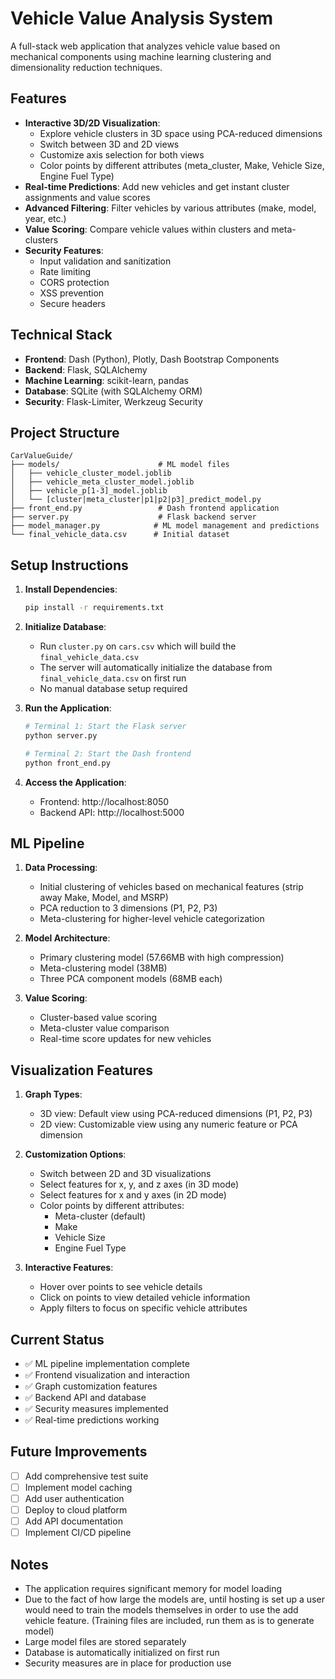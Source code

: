 # Vehicle Value Analysis System

A full-stack web application that analyzes vehicle value based on mechanical components using machine learning clustering and dimensionality reduction techniques.

## Features

- **Interactive 3D/2D Visualization**: 
  - Explore vehicle clusters in 3D space using PCA-reduced dimensions
  - Switch between 3D and 2D views
  - Customize axis selection for both views
  - Color points by different attributes (meta_cluster, Make, Vehicle Size, Engine Fuel Type)
- **Real-time Predictions**: Add new vehicles and get instant cluster assignments and value scores
- **Advanced Filtering**: Filter vehicles by various attributes (make, model, year, etc.)
- **Value Scoring**: Compare vehicle values within clusters and meta-clusters
- **Security Features**: 
  - Input validation and sanitization
  - Rate limiting
  - CORS protection
  - XSS prevention
  - Secure headers

## Technical Stack

- **Frontend**: Dash (Python), Plotly, Dash Bootstrap Components
- **Backend**: Flask, SQLAlchemy
- **Machine Learning**: scikit-learn, pandas
- **Database**: SQLite (with SQLAlchemy ORM)
- **Security**: Flask-Limiter, Werkzeug Security

## Project Structure

```
CarValueGuide/
├── models/                      # ML model files
│   ├── vehicle_cluster_model.joblib
│   ├── vehicle_meta_cluster_model.joblib
│   ├── vehicle_p[1-3]_model.joblib
│   └── [cluster|meta_cluster|p1|p2|p3]_predict_model.py
├── front_end.py                 # Dash frontend application
├── server.py                    # Flask backend server
├── model_manager.py            # ML model management and predictions
└── final_vehicle_data.csv      # Initial dataset
```

## Setup Instructions

1. **Install Dependencies**:
   ```bash
   pip install -r requirements.txt
   ```

2. **Initialize Database**:
   - Run `cluster.py` on `cars.csv` which will build the
   `final_vehicle_data.csv` 
   - The server will automatically initialize the database from `final_vehicle_data.csv` on first run
   - No manual database setup required

3. **Run the Application**:
   ```bash
   # Terminal 1: Start the Flask server
   python server.py

   # Terminal 2: Start the Dash frontend
   python front_end.py
   ```

4. **Access the Application**:
   - Frontend: http://localhost:8050
   - Backend API: http://localhost:5000

## ML Pipeline

1. **Data Processing**:
   - Initial clustering of vehicles based on mechanical features
   (strip away Make, Model, and MSRP)
   - PCA reduction to 3 dimensions (P1, P2, P3)
   - Meta-clustering for higher-level vehicle categorization

2. **Model Architecture**:
   - Primary clustering model (57.66MB with high compression)
   - Meta-clustering model (38MB)
   - Three PCA component models (68MB each)

3. **Value Scoring**:
   - Cluster-based value scoring
   - Meta-cluster value comparison
   - Real-time score updates for new vehicles

## Visualization Features

1. **Graph Types**:
   - 3D view: Default view using PCA-reduced dimensions (P1, P2, P3)
   - 2D view: Customizable view using any numeric feature or PCA dimension

2. **Customization Options**:
   - Switch between 2D and 3D visualizations
   - Select features for x, y, and z axes (in 3D mode)
   - Select features for x and y axes (in 2D mode)
   - Color points by different attributes:
     - Meta-cluster (default)
     - Make
     - Vehicle Size
     - Engine Fuel Type

3. **Interactive Features**:
   - Hover over points to see vehicle details
   - Click on points to view detailed vehicle information
   - Apply filters to focus on specific vehicle attributes

## Current Status

- ✅ ML pipeline implementation complete
- ✅ Frontend visualization and interaction
- ✅ Graph customization features
- ✅ Backend API and database
- ✅ Security measures implemented
- ✅ Real-time predictions working

## Future Improvements

- [ ] Add comprehensive test suite
- [ ] Implement model caching
- [ ] Add user authentication
- [ ] Deploy to cloud platform
- [ ] Add API documentation
- [ ] Implement CI/CD pipeline

## Notes

- The application requires significant memory for model loading
- Due to the fact of how large the models are, until hosting is set up a user would need to train the models themselves in order to use the add vehicle feature. (Training files are included, run them as is to generate model)
- Large model files are stored separately
- Database is automatically initialized on first run
- Security measures are in place for production use


